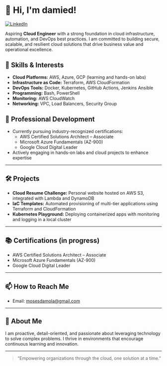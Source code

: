 # 👋 Hi, I'm damied!

[![LinkedIn](https://img.shields.io/badge/LinkedIn-Connect-blue?logo=linkedin&style=for-the-badge)](https://www.linkedin.com/in/YOUR-LINKEDIN-HANDLE)

Aspiring **Cloud Engineer** with a strong foundation in cloud infrastructure, automation, and DevOps best practices. I am committed to building secure, scalable, and resilient cloud solutions that drive business value and operational excellence.

## 🚀 Skills & Interests
- **Cloud Platforms:** AWS, Azure, GCP (learning and hands-on labs)
- **Infrastructure as Code:** Terraform, AWS CloudFormation
- **DevOps Tools:** Docker, Kubernetes, GitHub Actions, Jenkins Ansible
- **Programming:** Bash, PowerShell
- **Monitoring:** AWS CloudWatch
- **Networking:** VPC, Load Balancers, Security Group

## 🎯 Professional Development
- Currently pursuing industry-recognized certifications:
  - AWS Certified Solutions Architect – Associate
  - Microsoft Azure Fundamentals (AZ-900)
  - Google Cloud Digital Leader
- Actively engaging in hands-on labs and cloud projects to enhance expertise

---

## 🛠️ Projects
- **Cloud Resume Challenge:** Personal website hosted on AWS S3, integrated with Lambda and DynamoDB
- **IaC Templates:** Automated provisioning of multi-tier applications using Terraform and CloudFormation
- **Kubernetes Playground:** Deploying containerized apps with monitoring and logging in a local cluster

---

## 📚 Certifications (in progress)
- AWS Certified Solutions Architect – Associate
- Microsoft Azure Fundamentals (AZ-900)
- Google Cloud Digital Leader

---

## 📫 How to Reach Me
- Email: mosesdamola@gmail.com

---

## 📝 About Me

I am proactive, detail-oriented, and passionate about leveraging technology to solve complex problems. I thrive in environments that encourage continuous learning and innovation.

---

> “Empowering organizations through the cloud, one solution at a time.”